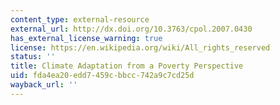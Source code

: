 ```yaml
---
content_type: external-resource
external_url: http://dx.doi.org/10.3763/cpol.2007.0430
has_external_license_warning: true
license: https://en.wikipedia.org/wiki/All_rights_reserved
status: ''
title: Climate Adaptation from a Poverty Perspective
uid: fda4ea20-edd7-459c-bbcc-742a9c7cd25d
wayback_url: ''
---
```

